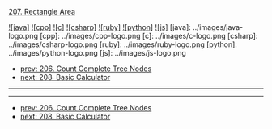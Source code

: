 [207. Rectangle Area](https://leetcode.com/problems/rectangle-area/)

[![java]](../java/207-rectangle-area.md)
[![cpp]](../cpp/207-rectangle-area.md)
[![c]](../c/207-rectangle-area.md)
[![csharp]](../csharp/207-rectangle-area.md)
[![ruby]](../ruby/207-rectangle-area.md)
[![python]](../python/207-rectangle-area.md)
[![js]](../js/207-rectangle-area.md)
[java]: ../images/java-logo.png
[cpp]: ../images/cpp-logo.png
[c]: ../images/c-logo.png
[csharp]: ../images/csharp-logo.png
[ruby]: ../images/ruby-logo.png
[python]: ../images/python-logo.png
[js]: ../images/js-logo.png

- [prev: 206. Count Complete Tree Nodes](206-count-complete-tree-nodes.md)
- [next: 208. Basic Calculator](208-basic-calculator.md)

---


---

- [prev: 206. Count Complete Tree Nodes](206-count-complete-tree-nodes.md)
- [next: 208. Basic Calculator](208-basic-calculator.md)
